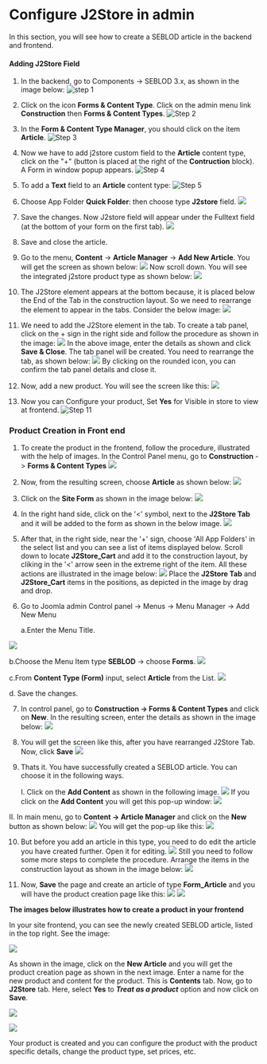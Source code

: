 # Configure J2Store in admin

In this section, you will see how to create a SEBLOD article in the backend and frontend.

#### Adding J2Store Field 
1. In the backend, go to Components -> SEBLOD 3.x, as shown in the image below:
![step 1](step-1.png)

2. Click on the icon **Forms & Content Type**. Click on the admin menu link **Construction** then **Forms & Content Types**.
![Step 2](step-4.png)

3. In the **Form & Content Type Manager**, you should click on the item **Article**.
![Step 3](step-5.png)

4. Now we have to add j2store custom field to the **Article** content type, click on the "+" (button is placed at the right of the **Contruction**  block). A Form in window popup appears.
![Step 4](step-6.png)

5. To add a **Text** field to an **Article** content type:
![Step 5](step-7.png)

6. Choose App Folder **Quick Folder**: then choose type **J2store** field.
![](create-article-step-3.png)

7. Save the changes. Now J2store field will appear under the Fulltext field (at the bottom of your form on the first tab).
![](create-article-step-4.png)

8. Save and close the article. 

9. Go to the menu, **Content** -> **Article Manager** -> **Add New Article**. You will get the screen as shown below:
![](add-new-article-1.png)
Now scroll down. You will see the integrated j2store product type as shown below:
![](add-new-article-2.png)

10. The J2Store element appears at the bottom because, it is placed below the End of the Tab in the construction layout. So we need to rearrange the element to appear in the tabs. Consider the below image:
![](rearrange-j2store-element.png)

11. We need to add the J2Store element in the tab. To create a tab panel, click on the + sign in the right side and follow the procedure as shown in the image:
![](create-tab-panel.png)
In the above image, enter the details as shown and click **Save & Close**. The tab panel will be created. You need to rearrange the tab, as shown below:
![](replace-j2storetab.png)
By clicking on the rounded icon, you can confirm the tab panel details and close it.

12. Now, add a new product. You will see the screen like this:
![](create-new-product.png)

13. Now you can Configure your product, Set **Yes** for Visible in store to view at frontend.
![Step 11](step-12.png)

### Product Creation in Front end

1. To create the product in the frontend, follow the procedure, illustrated with the help of images. In the Control Panel menu, go to **Construction** -> **Forms & Content Types**
![](show-in-frontend-1.png)

2. Now, from the resulting screen, choose **Article** as shown below:
![](show-in-frontend-2.png)

3. Click on the **Site Form** as shown in the image below:
![](show-in-frontend-3.png)

4. In the right hand side, click on the '<' symbol, next to the **J2Store Tab** and it will be added to the form as shown in the below image.
![](show-in-frontend-5.png)

5. After that, in the right side, near the '+' sign, choose 'All App Folders' in the select list and you can see a list of items displayed below. Scroll down to locate **J2Store_Cart** and add it to the construction layout, by cliking in the '<' arrow seen in the extreme right of the item. All these actions are illustrated in the image below:
![](show-in-frontend-6.png)
Place the **J2Store Tab** and **J2Store_Cart** items in the positions, as depicted in the image by drag and drop.

6. Go to Joomla admin Control panel -> Menus -> Menu Manager -> Add New Menu

   a.Enter the Menu Title.

  ![](seblod-new-menu-item-0.png)   

   b.Choose the Menu Item type **SEBLOD** -> choose **Forms**.
![](seblod-new-menu-item-1.png)

   c.From **Content Type (Form)** input, select **Article** from the  List.
![](seblod-new-menu-item-2.png)

  d. Save the changes.
  
7. In control panel, go to **Construction -> Forms & Content Types** and click on **New**. In the resulting screen, enter the details as shown in the image below:
![](form-content-type-new-1.png)

8. You will get the screen like this, after you have rearranged J2Store Tab. Now, click **Save**
![](form-content-type-new-2.png)

9. Thats it. You have successfully created a SEBLOD article. You can choose it in the following ways.
    
    I. Click on the **Add Content** as shown in the following image. 
![](new-form-content-type-listed.png)
If you click on the **Add Content** you will get this pop-up window:
![](add-content-clicked.png)

  II. In main menu, go to **Content -> Article Manager** and click on the **New** button as shown below:
![](article-manager-list.png)
You will get the pop-up like this:
![](article-manager-list-new.png)

10. But before you add an article in this type, you need to do edit the article you have created further. Open it for editing.
![](edit-form-article.png)
Still you need to follow some more steps to complete the procedure. Arrange the items in the construction layout as shown in the image below:
![](form-article-final-setting.png)

11. Now, **Save** the page and create an article of type **Form_Article** and you will have the product creation page like this: 
![](form-article-new-product-details.png)
![](form-article-j2store-tab.png)


**The images below illustrates how to create a product in your frontend**

In your site frontend, you can see the newly created SEBLOD article, listed in the top right. See the image:

![](frontend-article-creation-1.png)

As shown in the image, click on the **New Article** and you will get the product creation page as shown in the next image. Enter a name for the new product and content for the product. This is **Contents** tab. Now, go to **J2Store** tab. Here, select **Yes** to ***Treat as a product*** option and now click on **Save**. 

![](frontend-article-creation-2.png)

![](frontend-article-creation-3.png)

Your product is created and you can configure the product with the product specific details, change the product type, set prices, etc.